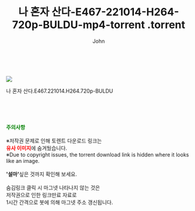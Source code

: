 ﻿---
layout: post
title:  "                   나 혼자 산다-E467-221014-H264-720p-BULDU-mp4-torrent                .torrent"
author: John
categories: [ TV ]
tags: [  ]
image: https://torrentrj58.com/uploadfile/full/60fcd8b60a8556f4bd47bbf7aaa903c464f20dfd.jpg 
description: "                   나 혼자 산다-E467-221014-H264-720p-BULDU-mp4-torrent                 torrent 정보 공유"
toc: true
toc_sticky: true
---

<br>
<p><img src="https://torrentrj58.com/uploadfile/full/60fcd8b60a8556f4bd47bbf7aaa903c464f20dfd.jpg"/></p>
 나 혼자 산다.E467.221014.H264.720p-BULDU  
    
<br><br><br>
<p data-ke-size="size16"><b><span style="color: green;">주의사항</span></b><br /><br />※저작권 문제로 인해 토렌트 다운로드 링크는<br /><b><span style="color: red;">유사 이미지</span></b>에 숨겨뒀습니다.<br />※Due to copyright issues, the torrent download link is hidden where it looks like an image.<br /><br /><b>'설마'</b>싶은 것까지 확인해 보세요.<br /><br />숨김링크 클릭 시 마그넷 나타나지 않는 것은<br />저작권으로 인한 링크만료 자료로<br />1시간 간격으로 봇에 의해 마그넷 주소 갱신됩니다.</p>
